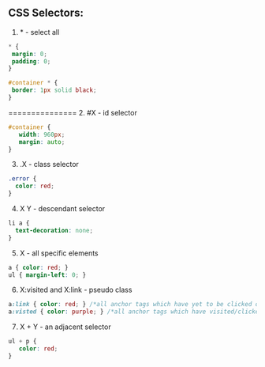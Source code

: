 CSS Selectors:
----------------
1.  \* - select all
```css
* {
 margin: 0;
 padding: 0;
}
```
```css
#container * {
 border: 1px solid black;
}
```
===============
2. \#X - id selector
```css
#container {
   width: 960px;
   margin: auto;
}
```

3. .X - class selector
```css
.error {
  color: red;
}
```

4. X Y - descendant selector
```css
li a {
  text-decoration: none;
}
```

5. X - all specific elements
```css
a { color: red; }
ul { margin-left: 0; }
```

6. X:visited and X:link - pseudo class
```css
a:link { color: red; } /*all anchor tags which have yet to be clicked on*/
a:visted { color: purple; } /*all anchor tags which have visited/clicked on*/
```

7. X + Y - an adjacent selector
```css
ul + p {
   color: red;
}
```